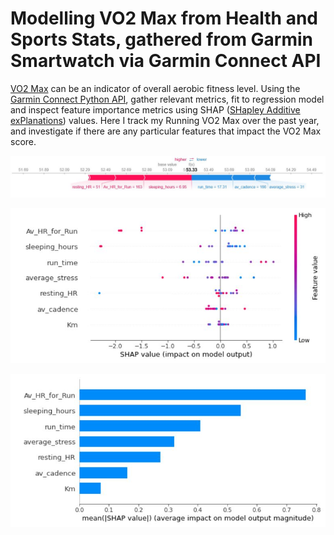 # Modelling VO2 Max from Health and Sports Stats, gathered from Garmin Smartwatch via Garmin Connect API
[VO2 Max](https://en.wikipedia.org/wiki/VO2_max) can be an indicator of overall aerobic fitness level. Using the [Garmin Connect Python API](https://pypi.org/project/garminconnect/0.1.16/), gather relevant metrics, fit to regression model and inspect feature importance metrics using SHAP ([SHapley Additive exPlanations](https://christophm.github.io/interpretable-ml-book/shapley.html)) values. Here I track my Running VO2 Max over the past year, and investigate if there are any particular features that impact the VO2 Max score.

![img](imgs/img.JPG)

![img2](imgs/img2.JPG)

![img3](imgs/img3.JPG)